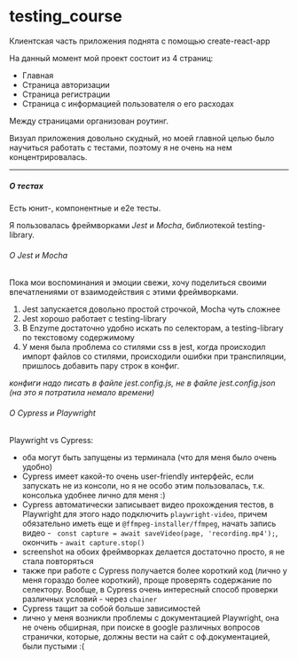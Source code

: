 # testing_course

Клиентская часть приложения поднята с помощью create-react-app

На данный момент мой проект состоит из 4 страниц:
* Главная
* Страница авторизации
* Страница регистрации
* Страница с информацией пользователя о его расходах

Между страницами организован роутинг.

Визуал приложения довольно скудный, но моей главной целью было научиться работать с тестами, 
поэтому я не очень на нем концентрировалась.


___

##### О тестах

Есть юнит-, компонентные и e2e тесты.

Я пользовалась фреймворками _Jest_ и _Mocha_, библиотекой testing-library.

###### О Jest и Mocha
Пока мои воспоминания и эмоции свежи, хочу поделиться своими впечатлениями от взаимодействия с этими фреймворками.

1. Jest запускается довольно простой строчкой, Mocha чуть сложнее
2. Jest хорошо работает с testing-library
3. В Enzyme достаточно удобно искать по селекторам, а testing-library по текстовому содержимому
4. У меня была проблема со стилями css в jest, когда происходил импорт файлов со стилями, происходили ошибки при транспиляции, 
пришлось добавить пару строк в конфиг.

*конфиги надо писать в файле jest.config.js, не в файле jest.config.json (на это я потратила немало времени)*

###### O Cypress и Playwright
Playwright vs Cypress:
* оба могут быть запущены из терминала (что для меня было очень удобно)
* Cypress имеет какой-то очень user-friendly интерфейс, если запускать не из консоли,
но я не особо этим пользовалась, т.к. консолька удобнее лично для меня :)
* Cypress автоматически записывает видео прохождения тестов, в Playwright для этого 
надо подключить `playwright-video`, причем обязательно иметь еще и `@ffmpeg-installer/ffmpeg`,
начать запись видео - ` const capture = await saveVideo(page, 'recording.mp4');`,
окончить - `await capture.stop()`
* screenshot на обоих фреймворках делается достаточно просто, я не стала повторяться
* также при работе с Cypress получается более короткий код (лично у меня гораздо более короткий),
проще проверять содержание по селектору. Вообще, в Cypress очень интересный способ
проверки различных условий - через `chainer`
* Cypress тащит за собой больше зависимостей
* лично у меня возникли проблемы с документацией Playwright,
она не очень обширная, при поиске в google различных вопросов странички,
 которые, должны вести на сайт с оф.документацией, были пустыми :(
 